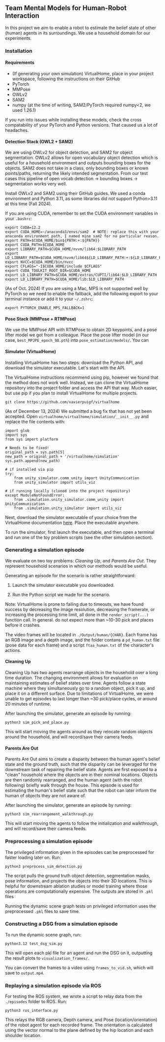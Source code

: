 ## Team Mental Models for Human-Robot Interaction

In this project we aim to enable a robot to estimate the belief state of other (human) agents in its surroundings. We use a household domain for our experiments.

### Installation

#### Requirements

- (If generating your own simulation) VirtualHome, place in your project workspace, following the instructions on their GitHub
- PyTorch
- MMPose
- OWLv2
- SAM2
- numpy (at the time of writing, SAM2/PyTorch required numpy<2, we used 1.26.1)

If you run into issues while installing these models, check the cross compatability of your PyTorch and Python versions. That caused us a lot of headaches.

#### Detection Stack (OWL2 + SAM2)

We are using OWLv2 for object detection, and SAM2 for object segmentation. OWLv2 allows for open vocabulary object detection which is useful for a household environment and outputs bounding boxes for the objects. SAM2 does not take in a class, only bounding boxes or known points/paths, returning the likely intended segmentation. From our test cases this pipeline of open vocab detection -> bounding boxes -> segmentation works very well.

Install OWLv2 and SAM2 using their GitHub guides. We used a conda environment and Python 3.11, as some libraries did not support Python>3.11 at this time (Fall 2024).

If you are using CUDA, remember to set the CUDA environment variables in your `.bashrc`:
```
export CUDA=12.2
export CUDA_HOME=~/anaconda3/envs/sam2  # NOTE: replace this with your anaconda environment path, I named mine sam2 for no particular reason.
export PATH=$CUDA_HOME/bin${PATH:+:${PATH}}
export CUDA_PATH=$CUDA_HOME
export LIBRARY_PATH=$CUDA_HOME/nvvm/lib64:$LIBRARY_PATH
export LD_LIBRARY_PATH=$CUDA_HOME/nvvm/lib64${LD_LIBRARY_PATH:+:${LD_LIBRARY_PATH}}
export NVCC=$CUDA_HOME/bin/nvcc
export CFLAGS="-I$CUDA_HOME/include $CFLAGS"
export CUDA_TOOLKIT_ROOT_DIR=$CUDA_HOME
export LD_LIBRARY_PATH=$CUDA_HOME/extras/CUPTI/lib64:$LD_LIBRARY_PATH
export LD_LIBRARY_PATH=$CUDA_HOME/lib:$LD_LIBRARY_PATH
```

(As of Oct. 2024) If you are using a Mac, MPS is not supported well by PyTorch so we need to enable the fallback, add the following export to your terminal instance or add it to your `~/.zshrc`:

`export PYTORCH_ENABLE_MPS_FALLBACK=1`

#### Pose Stack (MMPose + RTMPose)

We use the MMPose API with RTMPose to obtain 2D keypoints, and a pose lifter model we got from a colleague. Place the pose lifter model (in our case, `best_MPJPE_epoch_98.pth`) into `pose_estimation/models/`. You can 

#### Simulator (VirtualHome)

Installing VirtualHome has two steps: download the Python API, and download the simulator executable. Let's start with the API.

The VirtualHome instructions recommend using pip, however we found that the method does not work well. Instead, we can clone the VirtualHome repository into the project folder and access the API that way. Much easier, but use pip if you plan to install VirtualHome for multiple projects.

`git clone https://github.com/xavierpuigf/virtualhome`

(As of December 13, 2024) We submitted a bug fix that has not yet been accepted. Open `virtualhome/virtualhome/simulation/__init__.py` and replace the file contents with:

```
import glob
import sys
from sys import platform

# Needs to be fixed!
original_path = sys.path[5]
new_path = original_path + '/virtualhome/simulation'
sys.path.append(new_path)

# if installed via pip
try:
    from unity_simulator.comm_unity import UnityCommunication
    from unity_simulator import utils_viz

# if running locally (cloned into the project repository)
except ModuleNotFoundError:
    from .simulation.unity_simulator.comm_unity import UnityCommunication
    from .simulation.unity_simulator import utils_viz
```

Next, download the simulator executable of your choice from the VirtualHome documentation [here](https://github.com/xavierpuigf/virtualhome/tree/master?tab=readme-ov-file#download-unity-simulator). Place the executable anywhere.

To run the simulator, first launch the executable, and then open a terminal and run one of the toy problem scripts (see the other simulation section).


### Generating a simulation episode

We evaluate on two toy problems: *Cleaning Up*, and *Parents Are Out*. They represent household scenarios in which our methods would be useful.

Generating an episode for the scenario is rather straightforward:

1. Launch the simulator executable you downloaded.

2. Run the Python script we made for the scenario.

Note: VirtualHome is prone to failing due to timeouts, we have found success by decreasing the image resolution, decreasing the framerate, or increasing the processing time limit, all done in the `render_script(...)` function call. In general. do not expect more than ~10-30 pick and places before it crashes.

The video frames will be located in `./Output/human/{CHAR}`. Each frame has an RGB image and a depth image, and the folder contans a `pd_human.txt` file (pose data for each frame) and a script `ftaa_human.txt` of the character's actions.

#### Cleaning Up

Cleaning Up has two agents rearrange objects in the household over a long time duration. The changing environment allows for evaluation on maintaining estimates of belief states over time. Agents follow a state machine where they simultaneously go to a random object, pick it up, and place it on a different surface. Due to limitations of VirtualHome, we were unable to get episodes to last longer than ~30 pick/place cycles, or around 20 minutes of runtime.

After launching the simulator, generate an episode by running:

`python3 sim_pick_and_place.py`

This will start moving the agents around as they relocate random objects around the household, and will record/save their camera feeds.

#### Parents Are Out

Parents Are Out aims to create a disparity between the human agent's belief state and the ground truth, such that the disparity can be leveraged for the downstream task of repairing the belief state. Agents are first exposed to a "clean" household where the objects are in their nominal locations. Objects are then randomly rearranged, and the human agent (with the robot following) briefly walk through the house. This episode is used for estimating the human's belief state such that the robot can later inform the human of objects they are not aware of.

After launching the simulator, generate an episode by running:

`python3 sim_rearrangement_walkthrough.py`

This will start moving the agents to follow the initialization and walkthrough, and will record/save their camera feeds.

### Preprocessing a simulation episode

The privileged information given in the episodes can be preprocessed for faster loading later on. Run:

`python3 preprocess_sim_detection.py`

The script pulls the ground truth object detection, segmentation masks, pose information, and projects the objects into their 3D locations. This is helpful for downstream ablation studies or model training where those operations are computationally expensive. The outputs are stored in `.pkl` files

Running the dynamic scene graph tests on privileged information uses the preprocessed `.pkl` files to save time.

### Constructing a DSG from a simulation episode

To run the dynamic scene graph, run:

`python3.12 test_dsg_sim.py`

This will open each pkl file for an agent and run the DSG on it, outputting the result plots to `visualization_frames/`.

You can convert the frames to a video using `frames_to_vid.sh`, which will save to `output.mp4`.

### Replaying a simulation episode via ROS

For testing the ROS system, we wrote a script to relay data from the `./episodes` folder to ROS. Run:

`python3 ros_interface.py`

This relays the RGB camera, Depth camera, and Pose (location/orientation) of the robot agent for each recorded frame. The orientation is calculated using the vector normal to the plane defined by the hip location and each shoulder location.